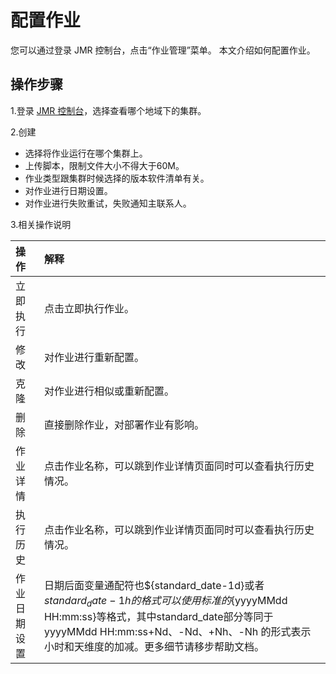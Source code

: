 # 配置作业

您可以通过登录 JMR 控制台，点击“作业管理”菜单。
本文介绍如何配置作业。

## 操作步骤

1.登录 [JMR 控制台](https://xdata.jdcloud.com/rmgr/resources/res-manage/custom-resources.html#/)，选择查看哪个地域下的集群。

2.创建
- 选择将作业运行在哪个集群上。
- 上传脚本，限制文件大小不得大于60M。
- 作业类型跟集群时候选择的版本软件清单有关。
- 对作业进行日期设置。
- 对作业进行失败重试，失败通知主联系人。
 
3.相关操作说明
 
 | 操作 | 解释 |
| :- | :- |
| 立即执行 | 点击立即执行作业。|
| 修改 | 对作业进行重新配置。 |
| 克隆 | 对作业进行相似或重新配置。|
| 删除 | 直接删除作业，对部署作业有影响。 |
| 作业详情 | 点击作业名称，可以跳到作业详情页面同时可以查看执行历史情况。|
| 执行历史 | 点击作业名称，可以跳到作业详情页面同时可以查看执行历史情况。|
| 作业日期设置  | 日期后面变量通配符也${standard_date-1d}或者 ${standard_date-1h} 的格式可以使用标准的${yyyyMMdd HH:mm:ss}等格式，其中standard_date部分等同于yyyyMMdd HH:mm:ss+Nd、-Nd、+Nh、-Nh 的形式表示小时和天维度的加减。更多细节请移步帮助文档。 |   


